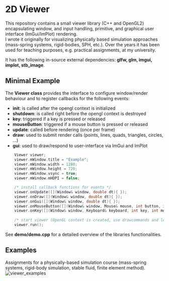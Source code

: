 # 2D Viewer

This repository contains a small viewer library (C++ and OpenGL2) encapsulating window, and input handling, primitive, and graphical user interface (ImGui/ImPlot) rendering.   
I wrote it originally for visualizing physically based simulation approaches (mass-spring systems, rigid-bodies, SPH, etc.).
Over the years it has been used for teaching purposes, e.g. practical assignments, at my university.

It has the following in-source external dependencies: **glfw, glm, imgui, implot, stb_image**.

## Minimal Example

The **Viewer class** provides the interface to configure window/render behaviour and to register callbacks for the following events:
- **init**: is called after the opengl context is initialized
- **shutdown**: is called right before the opengl context is destroyed
- **key**: triggered if a key is pressed or released
- **mouseButton**: triggered if a mouse button is pressed or released
- **update**: called before rendering (once per frame)
- **draw**: used to submit render calls (points, lines, quads, triangles, circles, ...)
- **gui**: used to draw/respond to user-interface via ImGui and ImPlot

```cpp
    Viewer viewer;
    viewer.mWindow.title = "Example";
    viewer.mWindow.width = 1280;
    viewer.mWindow.height = 720;
    viewer.mWindow.vsync = true;
    viewer.mWindow.mHDPI = false;

    /* install callback functions for events */
    viewer.onUpdate([](Window& window, double dt){ });
    viewer.onDraw([](Window& window, double dt){ });
    viewer.onGui([](Window& window, double dt){ });
    viewer.onMouseButton([](Window& window, Mouse& mouse, int button, int mod, bool press){ });
    viewer.onKey([](Window& window, Keyboard& keyboard, int key, int mod, bool press){ });
 
    /* start viewer (OpenGL context is created, use drawcommands and loading functions only in callbacks) */
    viewer.run();
```

See **demo/demo.cpp** for a detailed overview of the libraries functionalities. 

## Examples

Assignments for a physically-based simulation course (mass-spring systems, rigid-body simulation, stable fluid, finite element method).
![viewer_examples](https://github.com/nikolausrauch/2d_viewer/assets/13553309/8b0d8fe7-20cf-4016-8a98-259ebae130c4)

